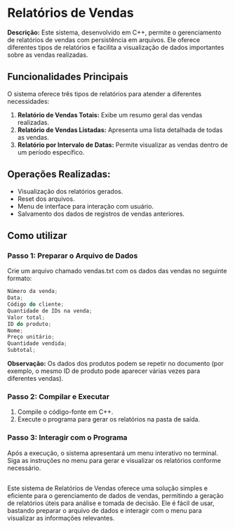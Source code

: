 # Relatórios de Vendas

 **Descrição:** Este sistema, desenvolvido em C++, permite o gerenciamento de relatórios de vendas com persistência em arquivos. Ele oferece diferentes tipos de relatórios e facilita a visualização de dados importantes sobre as vendas realizadas.

## Funcionalidades Principais
O sistema oferece três tipos de relatórios para atender a diferentes necessidades:  
1. **Relatório de Vendas Totais:** Exibe um resumo geral das vendas realizadas.
2. **Relatório de Vendas Listadas:** Apresenta uma lista detalhada de todas as vendas.
3. **Relatório por Intervalo de Datas:** Permite visualizar as vendas dentro de um período específico.

## Operações Realizadas:
* Visualização dos relatórios gerados.
* Reset dos arquivos.
* Menu de interface para interação com usuário.
* Salvamento dos dados de registros de vendas anteriores.

## Como utilizar
### Passo 1: Preparar o Arquivo de Dados
Crie um arquivo chamado vendas.txt com os dados das vendas no seguinte formato:
```cpp
Número da venda;
Data;
Código do cliente;
Quantidade de IDs na venda;
Valor total;
ID do produto;
Nome;
Preço unitário;
Quantidade vendida;
Subtotal;
```
**Observação:** Os dados dos produtos podem se repetir no documento (por exemplo, o mesmo ID de produto pode aparecer várias vezes para diferentes vendas).

### Passo 2: Compilar e Executar 
1. Compile o código-fonte em C++.
2. Execute o programa para gerar os relatórios na pasta de saída.

### Passo 3: Interagir com o Programa
Após a execução, o sistema apresentará um menu interativo no terminal. Siga as instruções no menu para gerar e visualizar os relatórios conforme necessário.

##
Este sistema de Relatórios de Vendas oferece uma solução simples e eficiente para o gerenciamento de dados de vendas, permitindo a geração de relatórios úteis para análise e tomada de decisão. Ele é fácil de usar, bastando preparar o arquivo de dados e interagir com o menu para visualizar as informações relevantes.
